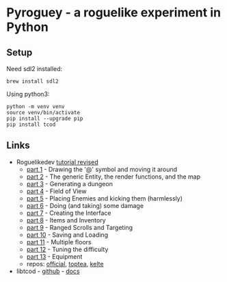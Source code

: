 # Pyroguey - a roguelike experiment in Python #

## Setup ##

Need sdl2 installed:

    brew install sdl2

Using python3:

    python -m venv venv
    source venv/bin/activate
    pip install --upgrade pip
    pip install tcod


## Links ##

* Roguelikedev [tutorial revised](https://www.reddit.com/r/roguelikedev/wiki/python_tutorial_series)
  * [part 1](http://rogueliketutorials.com/libtcod/1) - Drawing the '@' symbol and moving it around
  * [part 2](http://rogueliketutorials.com/libtcod/2) - The generic Entity, the render functions, and the map
  * [part 3](http://rogueliketutorials.com/libtcod/3) - Generating a dungeon
  * [part 4](http://rogueliketutorials.com/libtcod/4) - Field of View
  * [part 5](http://rogueliketutorials.com/libtcod/5) - Placing Enemies and kicking them (harmlessly)
  * [part 6](http://rogueliketutorials.com/libtcod/6) - Doing (and taking) some damage
  * [part 7](http://rogueliketutorials.com/libtcod/7) - Creating the Interface
  * [part 8](http://rogueliketutorials.com/libtcod/8) - Items and Inventory
  * [part 9](http://rogueliketutorials.com/libtcod/9) - Ranged Scrolls and Targeting
  * [part 10](http://rogueliketutorials.com/libtcod/10) - Saving and Loading
  * [part 11](http://rogueliketutorials.com/libtcod/11) - Multiple floors
  * [part 12](http://rogueliketutorials.com/libtcod/12) - Tuning the difficulty
  * [part 13](http://rogueliketutorials.com/libtcod/13) - Equipment
  * repos: [official](https://github.com/TStand90/roguelike_tutorial_revised/tree/part1), [toptea](https://github.com/toptea/roguelike_tutorial/tree/part1), [kelte](https://github.com/brianbruggeman/kelte)
* libtcod - [github](https://github.com/libtcod/python-tcod) - [docs](https://python-tcod.readthedocs.io/en/latest/)

